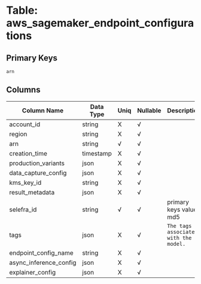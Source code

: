 # Table: aws_sagemaker_endpoint_configurations

## Primary Keys 

```
arn
```


## Columns 

|  Column Name   |  Data Type  | Uniq | Nullable | Description | 
|  ----  | ----  | ----  | ----  | ---- | 
| account_id | string | X | √ |  | 
| region | string | X | √ |  | 
| arn | string | √ | √ |  | 
| creation_time | timestamp | X | √ |  | 
| production_variants | json | X | √ |  | 
| data_capture_config | json | X | √ |  | 
| kms_key_id | string | X | √ |  | 
| result_metadata | json | X | √ |  | 
| selefra_id | string | √ | √ | primary keys value md5 | 
| tags | json | X | √ | `The tags associated with the model.` | 
| endpoint_config_name | string | X | √ |  | 
| async_inference_config | json | X | √ |  | 
| explainer_config | json | X | √ |  | 



